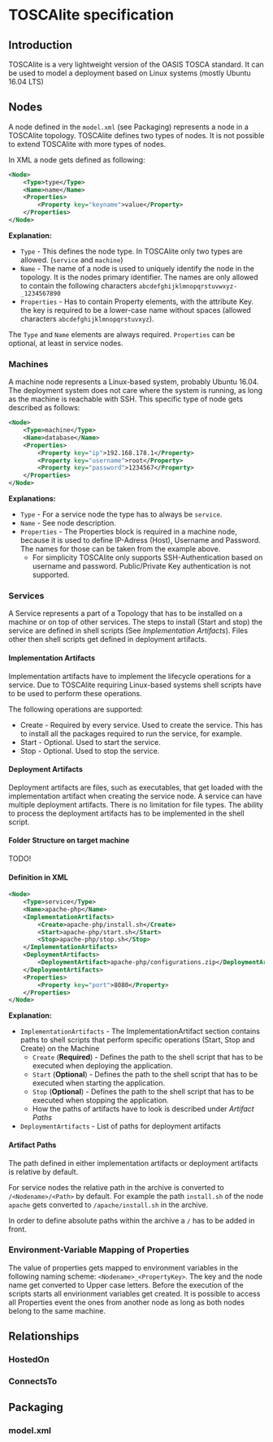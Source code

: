 # TOSCAlite specification

## Introduction

TOSCAlite is a very lightweight version of the OASIS TOSCA standard. It can be used to model a deployment based on Linux systems (mostly Ubuntu 16.04 LTS) 

## Nodes

A node defined in the ``model.xml`` (see Packaging) represents a node in a TOSCAlite topology. 
TOSCAlite defines two types of nodes. It is not possible to extend TOSCAlite with more types of nodes.

In XML a node gets defined as following:

```XML
<Node>
    <Type>type</Type>
    <Name>name</Name>
    <Properties>
        <Property key="keyname">value</Property>
    </Properties>
</Node>
```
**Explanation:**
* ``Type`` - This defines the node type. In TOSCAlite only two types are allowed. (``service`` and ``machine``)
* ``Ǹame`` - The name of a node is used to uniquely identify the node in the topology. It is the nodes primary identifier. The names are only allowed to contain the following characters ``abcdefghijklmnopqrstuvwxyz-_1234567890``
* ``Properties`` -  Has to contain Property elements, with the attribute Key. the key is required to be a lower-case name without spaces (allowed characters `abcdefghijklmnopqrstuvxyz`). 

The ``Type`` and ``Name`` elements are always required. ``Properties`` can be optional, at least in service nodes.

### Machines

A machine node represents a Linux-based system, probably Ubuntu 16.04. The deployment system does not care where the system is running, as long as the machine is reachable with SSH.
This specific type of node gets described as follows:

```XML
<Node>
    <Type>machine</Type>
    <Name>database</Name>
    <Properties>
        <Property key="ip">192.168.178.1</Property>
        <Property key="username">root</Property>
        <Property key="password">1234567</Property>
    </Properties>
</Node>
```
**Explanations:** 
* ``Type`` - For a service node the type has to always be ``service``.
* `Name` - See node description.
* `Properties` - The Properties block is required in a machine node, because it is used to define IP-Adress (Host), Username and Password. The names for those can be taken from the example above.
    * For simplicity TOSCAlite only supports SSH-Authentication based on username and password. Public/Private Key authentication is not supported.

### Services

A Service represents a part of a Topology that has to be installed on a machine or on top of other services. The steps to install (Start and stop) the service are defined in shell scripts (See *Implementation Artifacts*). Files other then shell scripts get defined in deployment artifacts. 

#### Implementation Artifacts

Implementation artifacts have to implement the lifecycle operations for a service. Due to TOSCAlite requiring Linux-based systems shell scripts have to be used to perform these operations.

The following operations are supported:
* Create - Required by every service. Used to create the service. This has to install all the packages required to run the service, for example.
* Start - Optional. Used to start the service.
* Stop - Optional. Used to stop the service.

#### Deployment Artifacts
Deployment artifacts are files, such as executables, that get loaded with the implementation artifact when creating the service node. A service can have multiple deployment artifacts. There is no limitation for file types. The ability to process the deployment artifacts has to be implemented in the shell script.

#### Folder Structure on target machine

TODO!

#### Definition in XML

```XML
<Node>
    <Type>service</Type>
    <Name>apache-php</Name>
    <ImplementationArtifacts>
        <Create>apache-php/install.sh</Create>
        <Start>apache-php/start.sh</Start>
        <Stop>apache-php/stop.sh</Stop>
    </ImplementationArtifacts>
    <DeploymentArtifacts>
        <DeploymentArtifact>apache-php/configurations.zip</DeploymentArtifact>
    </DeploymentArtifacts>
    <Properties>
        <Property key="port">8080</Property>
    </Properties>
</Node>
```
**Explanation:**
* `ImplementationArtifacts` - The ImplementationArtifact section contains paths to shell scripts that perform specific operations (Start, Stop and Create) on the Machine
    * `Create` (**Required**) - Defines the path to the shell script that has to be executed when deploying the application.
    * `Start` (**Optional**) - Defines the path to the shell script that has to be executed when starting the application.
    * `Stop` (**Optional**) - Defines the path to the shell script that has to be executed when stopping the application.
    * How the paths of artifacts have to look is described under *Artifact Paths*
* `DeploymentArtifacts` - List of paths for deployment artifacts

#### Artifact Paths

The path defined in either implementation artifacts or deployment artifacts is relative by default. 

For service nodes the relative path in the archive is converted to `/<Nodename>/<Path>` by default. For example the path `install.sh` of the node `apache` gets converted to `/apache/install.sh` in the archive. 

In order to define absolute paths within the archive a `/` has to be added in front.

### Environment-Variable Mapping of Properties

The value of properties gets mapped to environment variables in the following naming scheme: `<Nodename>_<PropertyKey>`.
The key and the node name get converted to Upper case letters. Before the execution of the scripts starts all envirionment variables get created. It is possible to access all Properties event the ones from another node as long as both nodes belong to the same machine.

## Relationships

### HostedOn

### ConnectsTo

## Packaging

### model.xml
